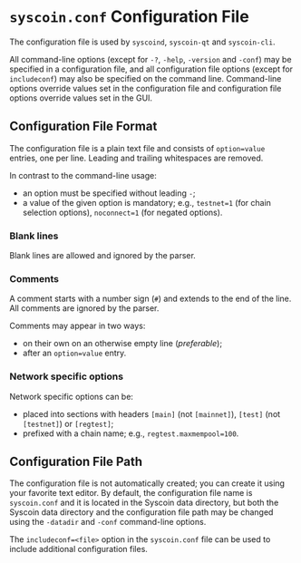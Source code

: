 # `syscoin.conf` Configuration File

The configuration file is used by `syscoind`, `syscoin-qt` and `syscoin-cli`.

All command-line options (except for `-?`, `-help`, `-version` and `-conf`) may be specified in a configuration file, and all configuration file options (except for `includeconf`) may also be specified on the command line. Command-line options override values set in the configuration file and configuration file options override values set in the GUI.

## Configuration File Format

The configuration file is a plain text file and consists of `option=value` entries, one per line. Leading and trailing whitespaces are removed.

In contrast to the command-line usage:
- an option must be specified without leading `-`;
- a value of the given option is mandatory; e.g., `testnet=1` (for chain selection options), `noconnect=1` (for negated options).

### Blank lines

Blank lines are allowed and ignored by the parser.

### Comments

A comment starts with a number sign (`#`) and extends to the end of the line. All comments are ignored by the parser.

Comments may appear in two ways:
- on their own on an otherwise empty line (_preferable_);
- after an `option=value` entry.

### Network specific options

Network specific options can be:
- placed into sections with headers `[main]` (not `[mainnet]`), `[test]` (not `[testnet]`) or `[regtest]`;
- prefixed with a chain name; e.g., `regtest.maxmempool=100`.

## Configuration File Path

The configuration file is not automatically created; you can create it using your favorite text editor. By default, the configuration file name is `syscoin.conf` and it is located in the Syscoin data directory, but both the Syscoin data directory and the configuration file path may be changed using the `-datadir` and `-conf` command-line options.

The `includeconf=<file>` option in the `syscoin.conf` file can be used to include additional configuration files.
